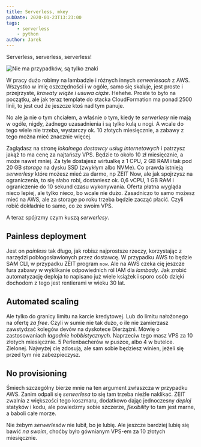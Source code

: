 ```yaml
---
title: Serverless, mkey
pubDate: 2020-01-23T13:23:00
tags:
    - serverless
    - python
author: Jarek
---
```


Serverless, serverless, serverless!

![Nie ma przypadków, są tylko znaki](https://i.imgur.com/1MER1b7h.jpg)

W pracy dużo robimy na lambadzie i różnych innych _serwerlesach_ z AWS. Wszystko w imię oszczędności i w ogóle, samo się skaluje, jest proste i przejrzyste, _krawaty wiąże i usuwa ciąże_. Hehehe. Proste to było na początku, ale jak teraz template do stacka CloudFormation ma ponad 2500 linii, to jest cud że jeszcze ktoś nad tym panuje.

No ale ja nie o tym chciałem, a właśnie o tym, kiedy te _serwerlesy_ nie mają w ogóle, nigdy, żadnego uzasadnienia i są tylko kulą u nogi. A wcale do tego wiele nie trzeba, wystarczy ok. 10 złotych miesięcznie, a zabawy z tego można mieć znacznie więcej.

Zaglądasz na stronę _lokalnego dostawcy usług internetowych_ i patrzysz jakąż to ma cenę za najtańszy VPS. Będzie to około 10 zł miesięcznie, a może nawet mniej. Za tyle dostajesz wirtualkę z 1 CPU, 2 GB RAM i tak pod 20 GB _storage_ na dysku SSD (zwykłym albo NVMe). Co prawda istnieją _serwerlesy_ które możesz mieć za darmo, np ZEIT Now, ale jak spojrzysz na ograniczenia, to się słabo robi, dostaniesz ok. 0,6 vCPU, 1 GB RAM i ograniczenie do 10 sekund czasu wykonywania. Oferta płatna wygląda nieco lepiej, ale tylko nieco, bo wcale nie dużo. Zasadniczo to samo możesz mieć na AWS, ale za storage po roku trzeba będzie zacząć płacić. Czyli robić dokładnie to samo, co ze swoim VPS.

A teraz spójrzmy czym kuszą _serwerlesy_.

## Painless deployment

Jest on _painless_ tak długo, jak robisz najprostsze rzeczy, korzystając z narzędzi pobłogosławionych przez dostawcę. W przypadku AWS to będzie SAM CLI, w przypadku ZEIT program `now`. Ale na AWS czeka cię jeszcze fura zabawy w wyklikanie odpowiednich ról IAM dla _lambady_. Jak zrobić automatyzację deploja to napisano już wiele książek i sporo osób dzięki dochodom z tego jest rentierami w wieku 30 lat.

## Automated scaling

Ale tylko do granicy limitu na karcie kredytowej. Lub do limitu nałożonego na ofertę _za free_. Czyli w sumie nie tak dużo, o ile nie zamierzasz zawstydzać kolegów devów na dyskotece Dierżążni. Mówię o zastosowaniach _łagodnie hobbistycznych_. Naprzeciw tego masz VPS za 10 złotych miesięcznie. 5 Perlenbacherów w puszce, albo 4 w butelce. Zielonej. Najwyżej cię zdosują, ale sam sobie będziesz winien, jeżeli się przed tym nie zabezpieczysz.

## No provisioning

Śmiech szczególny bierze mnie na ten argument zwłaszcza w przypadku AWS. Zanim odpali się _serwerlesa_ to się tam trzeba nieźle naklikać. ZEIT zwalnia z większości tego koszmaru, dodatkowo dając jednoczesny _deploj_ statyków i kodu, ale powiedzmy sobie szczerze, _flexibility_ to tam jest marne, a baboli całe morze.

Nie żebym _serwerlesów_ nie lubił, bo je lubię. Ale jeszcze bardziej lubię się bawić _na swoim_, choćby było gównianym VPS-em za 10 złotych miesięcznie.
